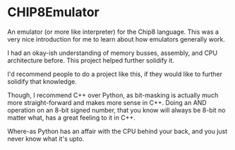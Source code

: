 # CHIP8Emulator

An emulator (or more like interpreter) for the Chip8 language. This was a very nice introduction for me to learn about how emulators generally work.

I had an okay-ish understanding of memory busses, assembly, and CPU architecture before. This project helped further solidify it.

I'd recommend people to do a project like this, if they would like to further solidify that knowledge.

Though, I recommend C++ over Python, as bit-masking is actually much more straight-forward and makes more sense in C++.
Doing an AND operation on an 8-bit signed number, that you know will always be 8-bit no matter what, has a great feeling to it in C++.

Where-as Python has an affair with the CPU behind your back, and you just never know what it's upto.
